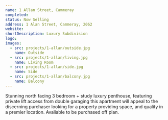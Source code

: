 ```yaml
---
name: 1 Allan Street, Cammeray
completed: 
status: Now Selling
address: 1 Alan Street, Cammeray, 2062
website: 
shortDescription: Luxury Subdivision
logo:
images:
  - src: projects/1-allan/outside.jpg
    name: Outside    
  - src: projects/1-allan/living.jpg
    name: Living Room
  - src: projects/1-allan/side.jpg
    name: Side    
  - src: projects/1-allan/balcony.jpg
    name: Balcony  
---
```


Stunning north facing 3 bedroom + study luxury penthouse, featuring private lift access from double garaging this apartment will appeal to the discerning purchaser looking for a property providing space, and quality in a premier location.
Avaliable to be purchased off plan.